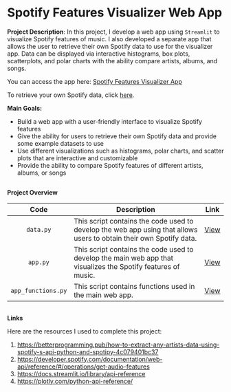 # Spotify Features Visualizer Web App
**Project Description**: In this project, I develop a web app using `Streamlit` to visualize Spotify features of music. I also developed a separate app that allows the user to retrieve their own Spotify data to use for the visualizer app. Data can be displayed via interactive histograms, box plots, scatterplots, and polar charts with the ability compare artists, albums, and songs.

You can access the app here: [Spotify Features Visualizer App](https://johncarlomaula-spotify-features-visualizer-app-data-1jc4l8.streamlitapp.com)

To retrieve your own Spotify data, click [here](https://johncarlomaula-spotify-features-visualizer-app-data-1jc4l8.streamlitapp.com).

**Main Goals:**
- Build a web app with a user-friendly interface to visualize Spotify features
- Give the ability for users to retrieve their own Spotify data and provide some example datasets to use
- Use different visualizations such as histograms, polar charts, and scatter plots that are interactive and customizable
- Provide the ability to compare Spotify features of different artists, albums, or songs

##  

**Project Overview**

| Code| Description | Link
| :---: | ----------- | :---: |
| `data.py` | This script contains the code used to develop the web app using that allows users to obtain their own Spotify data. | [View](https://github.com/johncarlomaula/spotify-features-visualizer-app/blob/main/data.py) |
| `app.py` | This script contains the code used to develop the main web app that visualizes the Spotify features of music. | [View](https://github.com/johncarlomaula/spotify-features-visualizer-app/blob/main/app.py) |
| `app_functions.py` | This script contains functions used in the main web app. | [View](https://github.com/johncarlomaula/spotify-features-visualizer-app/blob/main/app_functions.py) |

##

**Links**

Here are the resources I used to complete this project:

1. https://betterprogramming.pub/how-to-extract-any-artists-data-using-spotify-s-api-python-and-spotipy-4c079401bc37
2. https://developer.spotify.com/documentation/web-api/reference/#/operations/get-audio-features
3. https://docs.streamlit.io/library/api-reference
4. https://plotly.com/python-api-reference/
